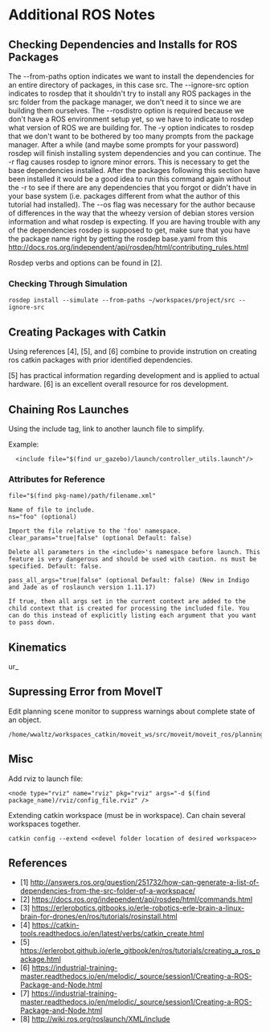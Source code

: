# Additional ROS Notes




## Checking Dependencies and Installs for ROS Packages

The --from-paths option indicates we want to install the dependencies for an entire directory of packages, in this case src. The --ignore-src option indicates to rosdep that it shouldn't try to install any ROS packages in the src folder from the package manager, we don't need it to since we are building them ourselves. The --rosdistro option is required because we don't have a ROS environment setup yet, so we have to indicate to rosdep what version of ROS we are building for. The -y option indicates to rosdep that we don't want to be bothered by too many prompts from the package manager. After a while (and maybe some prompts for your password) rosdep will finish installing system dependencies and you can continue. The -r flag causes rosdep to ignore minor errors. This is necessary to get the base dependencies installed. After the packages following this section have been installed it would be a good idea to run this command again without the -r to see if there are any dependencies that you forgot or didn't have in your base system (i.e. packages different from what the author of this tutorial had installed). The --os flag was necessary for the author because of differences in the way that the wheezy version of debian stores version information and what rosdep is expecting. If you are having trouble with any of the dependencies rosdep is supposed to get, make sure that you have the package name right by getting the rosdep base.yaml from this http://docs.ros.org/independent/api/rosdep/html/contributing_rules.html

Rosdep verbs and options can be found in [2].

### Checking Through Simulation

```
rosdep install --simulate --from-paths ~/workspaces/project/src --ignore-src
```

## Creating Packages with Catkin

Using references [4], [5], and [6] combine to provide instrution on creating ros catkin packages with prior identified dependencies.

[5] has practical information regarding development and is applied to actual hardware.
[6] is an excellent overall resource for ros development.

## Chaining Ros Launches

Using the include tag, link to another launch file to simplify.  

Example:

```
  <include file="$(find ur_gazebo)/launch/controller_utils.launch"/>
```

### Attributes for Reference

```
file="$(find pkg-name)/path/filename.xml"

Name of file to include.
ns="foo" (optional)

Import the file relative to the 'foo' namespace.
clear_params="true|false" (optional Default: false)

Delete all parameters in the <include>'s namespace before launch. This feature is very dangerous and should be used with caution. ns must be specified. Default: false.

pass_all_args="true|false" (optional Default: false) (New in Indigo and Jade as of roslaunch version 1.11.17)

If true, then all args set in the current context are added to the child context that is created for processing the included file. You can do this instead of explicitly listing each argument that you want to pass down.
```

## Kinematics

ur_

## Supressing Error from MoveIT

Edit planning scene monitor to suppress warnings about complete state of an object.

```
/home/wwaltz/workspaces_catkin/moveit_ws/src/moveit/moveit_ros/planning/planning_scene_monitor/src
```

## Misc

Add rviz to launch file:

```
<node type="rviz" name="rviz" pkg="rviz" args="-d $(find package_name)/rviz/config_file.rviz" />
```

Extending catkin workspace (must be in workspace).  Can chain several workspaces together.

```
catkin config --extend <<devel folder location of desired workspace>>
```

## References

- [1] http://answers.ros.org/question/251732/how-can-generate-a-list-of-dependencies-from-the-src-folder-of-a-workspace/
- [2] https://docs.ros.org/independent/api/rosdep/html/commands.html
- [3] https://erlerobotics.gitbooks.io/erle-robotics-erle-brain-a-linux-brain-for-drones/en/ros/tutorials/rosinstall.html
- [4] https://catkin-tools.readthedocs.io/en/latest/verbs/catkin_create.html
- [5] https://erlerobot.github.io/erle_gitbook/en/ros/tutorials/creating_a_ros_package.html
- [6] https://industrial-training-master.readthedocs.io/en/melodic/_source/session1/Creating-a-ROS-Package-and-Node.html
- [7] https://industrial-training-master.readthedocs.io/en/melodic/_source/session1/Creating-a-ROS-Package-and-Node.html
- [8] http://wiki.ros.org/roslaunch/XML/include